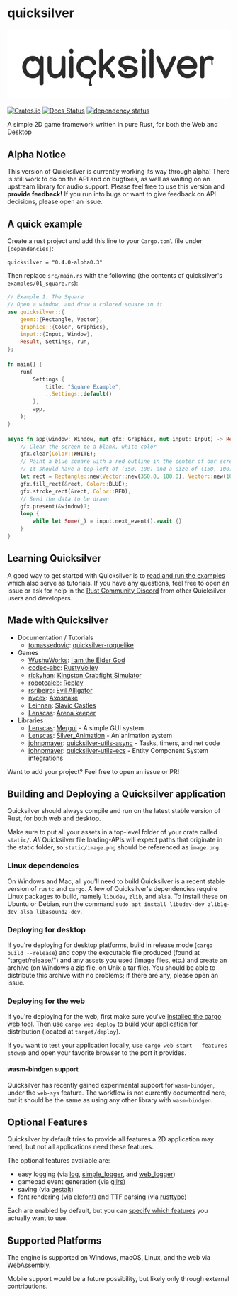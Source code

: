 # quicksilver
![Quicksilver Logo](./logo.svg)

[![Crates.io](https://img.shields.io/crates/v/quicksilver.svg)](https://crates.io/crates/quicksilver)
[![Docs Status](https://docs.rs/quicksilver/badge.svg)](https://docs.rs/quicksilver)
[![dependency status](https://deps.rs/repo/github/ryanisaacg/quicksilver/status.svg)](https://deps.rs/repo/github/ryanisaacg/quicksilver)

A simple 2D game framework written in pure Rust, for both the Web and Desktop

## Alpha Notice

This version of Quicksilver is currently working its way through alpha! There is still work to do
on the API and on bugfixes, as well as waiting on an upstream library for audio support.
Please feel free to use this version and **provide feedback!** If you run into bugs or want to
give feedback on API decisions, please open an issue.

## A quick example

Create a rust project and add this line to your `Cargo.toml` file under `[dependencies]`:
```text
quicksilver = "0.4.0-alpha0.3"
```
Then replace `src/main.rs` with the following (the contents of quicksilver's
`examples/01_square.rs`):

```rust
// Example 1: The Square
// Open a window, and draw a colored square in it
use quicksilver::{
    geom::{Rectangle, Vector},
    graphics::{Color, Graphics},
    input::{Input, Window},
    Result, Settings, run,
};

fn main() {
    run(
        Settings {
            title: "Square Example",
            ..Settings::default()
        },
        app,
    );
}

async fn app(window: Window, mut gfx: Graphics, mut input: Input) -> Result<()> {
    // Clear the screen to a blank, white color
    gfx.clear(Color::WHITE);
    // Paint a blue square with a red outline in the center of our screen
    // It should have a top-left of (350, 100) and a size of (150, 100)
    let rect = Rectangle::new(Vector::new(350.0, 100.0), Vector::new(100.0, 100.0));
    gfx.fill_rect(&rect, Color::BLUE);
    gfx.stroke_rect(&rect, Color::RED);
    // Send the data to be drawn
    gfx.present(&window)?;
    loop {
        while let Some(_) = input.next_event().await {}
    }
}
```

## Learning Quicksilver

A good way to get started with Quicksilver is to
[read and run the examples](https://github.com/ryanisaacg/quicksilver/tree/master/examples)
which also serve as tutorials. If you have any questions, feel free to open an issue or ask for
help in the [Rust Community Discord](https://discord.gg/aVESxV8) from other
Quicksilver users and developers.

## Made with Quicksilver

- Documentation / Tutorials
    - [tomassedovic](https://github.com/tomassedovic): [quicksilver-roguelike](https://github.com/tomassedovic/quicksilver-roguelike)
- Games
    - [WushuWorks](https://github.com/WushuWorks): [I am the Elder God](https://wushuworks.github.io/I-am-the-Elder-God/)
    - [codec-abc](https://github.com/codec-abc): [RustyVolley](https://github.com/RustyVolley/RustyVolleySrc)
    - [rickyhan](https://github.com/rickyhan): [Kingston Crabfight Simulator](https://github.com/rickyhan/crabs)
    - [robotcaleb](https://github.com/robotcaleb): [Replay](https://robotcaleb.github.io/Replay/)
    - [rsribeiro](https://github.com/rsribeiro/): [Evil Alligator](https://rsribeiro.github.io/website/)
    - [nycex](https://gitlab.com/nycex): [Axosnake](https://gitlab.com/nycex/axosnake)
    - [Leinnan](https://github.com/Leinnan): [Slavic Castles](https://github.com/Leinnan/slavic_castles)
    - [Lenscas](https://github.com/lenscas): [Arena keeper](https://github.com/lenscas/arena_keeper_quick)
- Libraries
    - [Lenscas](https://github.com/lenscas): [Mergui](https://crates.io/crates/mergui) - A simple GUI system
    - [Lenscas](https://github.com/lenscas): [Silver_Animation](https://crates.io/crates/silver_animation) - An animation system
    - [johnpmayer](https://github.com/johnpmayer): [quicksilver-utils-async](https://crates.io/crates/quicksilver-utils-async) - Tasks, timers, and net code
    - [johnpmayer](https://github.com/johnpmayer): [quicksilver-utils-ecs](https://crates.io/crates/quicksilver-utils-ecs) - Entity Component System integrations

Want to add your project? Feel free to open an issue or PR!

## Building and Deploying a Quicksilver application

Quicksilver should always compile and run on the latest stable version of Rust, for both web and
desktop.

Make sure to put all your assets in a top-level folder of your crate called `static/`. *All*
Quicksilver file loading-APIs will expect paths that originate in the static folder, so
`static/image.png` should be referenced as `image.png`.

### Linux dependencies

On Windows and Mac, all you'll need to build Quicksilver is a recent stable version of `rustc`
and `cargo`. A few of Quicksilver's dependencies require Linux packages to build, namely
`libudev`, `zlib`, and `alsa`. To install these on Ubuntu or Debian, run the command
`sudo apt install libudev-dev zlib1g-dev alsa libasound2-dev`.

### Deploying for desktop

If you're deploying for desktop platforms, build in release mode (`cargo build --release`)
and copy the executable file produced (found at "target/release/") and any assets you used
(image files, etc.) and create an archive (on Windows a zip file, on Unix a tar file). You
should be able to distribute this archive with no problems; if there are any, please open an
issue.

### Deploying for the web

If you're deploying for the web, first make sure you've
[installed the cargo web tool](https://github.com/koute/cargo-web). Then use `cargo web deploy`
to build your application for distribution (located at `target/deploy`).

If you want to test your application locally, use `cargo web start --features stdweb` and open your
favorite browser to the port it provides.

#### wasm-bindgen support

Quicksilver has recently gained experimental support for `wasm-bindgen`, under the `web-sys`
feature. The workflow is not currently documented here, but it should be the same as using any other
library with `wasm-bindgen`.

## Optional Features

Quicksilver by default tries to provide all features a 2D application may need, but not all
applications need these features.

The optional features available are:
- easy logging (via [log](https://github.com/rust-lang/log),
[simple_logger](https://github.com/borntyping/rust-simple_logger), and
[web_logger](https://github.com/yewstack/web_logger))
- gamepad event generation (via [gilrs](https://gitlab.com/gilrs-project/gilrs))
- saving (via [gestalt](https://github.com/ryanisaacg/gestalt))
- font rendering (via [elefont](https://github.com/ryanisaacg/elefont)) and TTF parsing (via [rusttype](https://gitlab.redox-os.org/redox-os/rusttype))

Each are enabled by default, but you can
[specify which features](https://doc.rust-lang.org/cargo/reference/specifying-dependencies.html#choosing-features)
you actually want to use.

## Supported Platforms

The engine is supported on Windows, macOS, Linux, and the web via WebAssembly.

Mobile support would be a future possibility, but likely only through external contributions.

